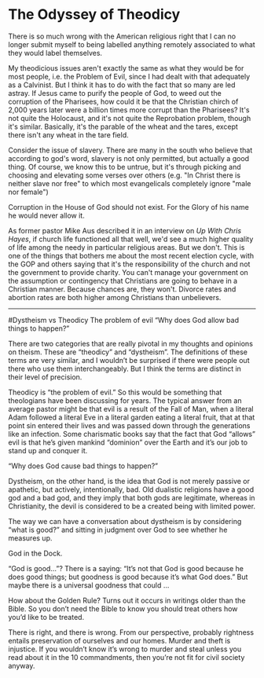 # The Odyssey of Theodicy

There is so much wrong with the American religious right that I can no longer submit myself to being labelled anything remotely associated to what they would label themselves.

My theodicious issues aren't exactly the same as what they would be for most people, i.e. the Problem of Evil, since I had dealt with that adequately as a Calvinist. But I think it has to do with the fact that so many are led astray. If Jesus came to purify the people of God, to weed out the corruption of the Pharisees, how could it be that the Christian chirch of 2,000 years later were a billion times more corrupt than the Pharisees? It's not quite the Holocaust, and it's not quite the Reprobation problem, though it's similar. Basically, it's the parable of the wheat and the tares, except there isn't any wheat in the tare field.

Consider the issue of slavery. There are many in the south who believe that according to god's word, slavery is not only permitted, but actually a good thing. Of course, we know this to be untrue, but it's through picking and choosing and elevating some verses over others (e.g. "In Christ there is neither slave nor free" to which most evangelicals completely ignore "male nor female")

Corruption in the House of God should not exist. For the Glory of his name he would never allow it.

As former pastor Mike Aus described it in an interview on _Up With Chris Hayes_, if church life functioned all that well, we'd see a much higher quality of life among the needy in particular religious areas. But we don't. This is one of the things that bothers me about the most recent election cycle, with the GOP and others saying that it's the responsibility of the church and not the government to provide charity. You can't manage your government on the assumption or contingency that Christians are going to behave in a Christian manner. Because chances are, they won't. Divorce rates and abortion rates are both higher among Christians than unbelievers.

---
#Dystheism vs Theodicy
The problem of evil
“Why does God allow bad things to happen?”

There are two categories that are really pivotal in my thoughts and opinions on theism. These are “theodicy” and “dystheism”. The definitions of these terms are very similar, and I wouldn’t be surprised if there were people out there who use them interchangeably. But I think the terms are distinct in their level of precision. 

Theodicy is “the problem of evil.” So this would be something that theologians have been discussing for years. The typical answer from an average pastor might be that evil is a result of the Fall of Man, when a literal Adam followed a literal Eve in a literal garden eating a literal fruit, that at that point sin entered their lives and was passed down through the generations like an infection. Some charismatic books say that the fact that God “allows” evil is that he’s given mankind “dominion” over the Earth and it’s our job to stand up and conquer it.

“Why does God cause bad things to happen?”

Dystheism, on the other hand, is the idea that God is not merely passive or apathetic, but actively, intentionally, bad. Old dualistic religions have a good god and a bad god, and they imply that both gods are legitimate, whereas in Christianity, the devil is considered to be a created being with limited power.

The way we can have a conversation about dystheism is by considering “what is good?” and sitting in judgment over God to see whether he measures up.

God in the Dock.

“God is good...”? There is a saying:  “It’s not that God is good because he does good things; but goodness is good because it’s what God does.” But maybe there is a universal goodness that could ...

How about the Golden Rule?  Turns out it occurs in writings older than the Bible. So you don’t need the Bible to know you should treat others how you’d like to be treated.

There is right, and there is wrong. From our perspective, probably rightness entails preservation of ourselves and our homes. Murder and theft is injustice. If you wouldn’t know it’s wrong to murder and steal unless you read about it in the 10 commandments, then you’re not fit for civil society anyway.



